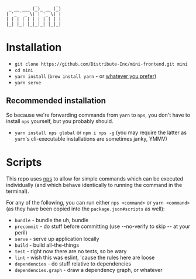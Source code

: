 ```
           _       _
 _ __ ___ (_)_ __ (_)
| '_ ` _ \| | '_ \| |
| | | | | | | | | | |
|_| |_| |_|_|_| |_|_|
```

# Installation

* `git clone https://github.com/Distribute-Inc/mini-frontend.git mini`
* `cd mini`
* `yarn install` (`brew install yarn` - or [whatever you prefer](https://yarnpkg.com/en/docs/install))
* `yarn serve`

## Recommended installation

So because we're forwarding commands from `yarn` to `nps`, you don't have to install `nps` yourself, but you probably should.

* `yarn install nps global` or `npm i nps -g` (you may require the latter as `yarn`'s cli-executable installations are sometimes janky, YMMV)

# Scripts

This repo uses [nps](https://github.com/kentcdodds/nps) to allow for simple commands which can be executed individually (and which behave identically to running the command in the terminal).

For any of the following, you can run either `nps <command>` or `yarn <command>` (as they have been copied into the `package.json#scripts` as well):

* `bundle` - bundle the uh, bundle
* `precommit` - do stuff before committing (use --no-verify to skip -- at your peril)
* `serve` - serve up application locally
* `build` - build all-the-things
* `test` - right now there are no tests, so be wary
* `lint` - wish this was eslint, 'cause the rules here are loose
* `dependencies` - do stuff relative to dependencies
* `dependencies.graph` - draw a dependency graph, or whatever
